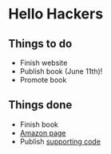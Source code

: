
# Hello Hackers

## Things to do
- Finish website
- Publish book (June 11th)!
- Promote book

## Things done
- Finish book
- [Amazon page](https://www.amazon.com/Adversarial-Tradecraft-Cybersecurity-real-time-computer-ebook/dp/B0957LV496/)
- Publish [supporting code](https://github.com/ahhh/Cybersecurity-Tradecraft)

